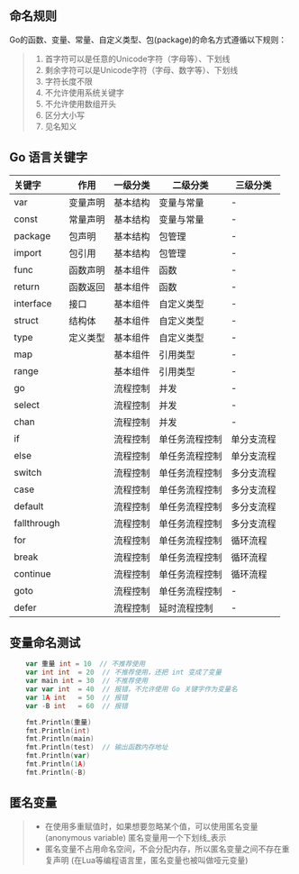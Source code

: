 ## 命名规则

Go的函数、变量、常量、自定义类型、包(package)的命名方式遵循以下规则：

> 1. 首字符可以是任意的Unicode字符（字母等）、下划线
> 2. 剩余字符可以是Unicode字符（字母、数字等）、下划线
> 3. 字符长度不限
> 4. 不允许使用系统关键字
> 5. 不允许使用数组开头
> 6. 区分大小写
> 7. 见名知义


## Go 语言关键字

|关键字       |作用    |一级分类 |二级分类      |三级分类|
|:---        | ---    | ---     | ---         | --- |
|var         |变量声明 |基本结构 |变量与常量    |-|
|const       |常量声明 |基本结构 |变量与常量    |-|
|package     |包声明   |基本结构 |包管理        |-|
|import      |包引用   |基本结构 |包管理        |-|
|func        |函数声明 |基本组件 |函数          |-|
|return      |函数返回 |基本组件 |函数          |-|
|interface   |接口     |基本组件 |自定义类型    |-|
|struct      |结构体   |基本组件 |自定义类型    |-|
|type        |定义类型 |基本组件 |自定义类型    |-|
|map         |        |基本组件 |引用类型      |-|
|range       |        |基本组件 |引用类型      |-|
|go          |        |流程控制 |并发          |-|
|select      |        |流程控制 |并发          |-|
|chan        |        |流程控制 |并发          |-|
|if          |        |流程控制 |单任务流程控制 |单分支流程|
|else        |        |流程控制 |单任务流程控制 |单分支流程|
|switch      |        |流程控制 |单任务流程控制 |多分支流程|
|case        |        |流程控制 |单任务流程控制 |多分支流程|
|default     |        |流程控制 |单任务流程控制 |多分支流程|
|fallthrough |        |流程控制 |单任务流程控制 |多分支流程|
|for         |        |流程控制 |单任务流程控制 |循环流程|
|break       |        |流程控制 |单任务流程控制 |循环流程|
|continue    |        |流程控制 |单任务流程控制 |循环流程|
|goto        |        |流程控制 |单任务流程控制 |-|
|defer       |        |流程控制 |延时流程控制   |-|


## 变量命名测试

```go
	var 重量 int = 10  // 不推荐使用
	var int int  = 20  // 不推荐使用，还把 int 变成了变量
	var main int = 30  // 不推荐使用
	var var int  = 40  // 报错，不允许使用 Go 关键字作为变量名
	var 1A int   = 50  // 报错
	var -B int   = 60  // 报错

	fmt.Println(重量)
	fmt.Println(int)
	fmt.Println(main)
	fmt.Println(test)  // 输出函数内存地址
	fmt.Println(var)
	fmt.Println(1A)
	fmt.Println(-B)
```

## 匿名变量

> + 在使用多重赋值时，如果想要忽略某个值，可以使用匿名变量 (anonymous variable) 匿名变量用一个下划线_表示
> + 匿名变量不占用命名空间，不会分配内存，所以匿名变量之间不存在重复声明 (在Lua等编程语言里，匿名变量也被叫做哑元变量)

